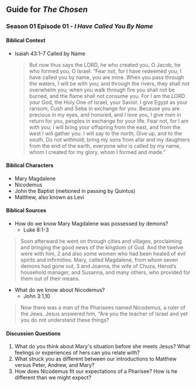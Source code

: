 ## Guide for _The Chosen_
### Season 01 Episode 01 - _I Have Called You By Name_

#### Biblical Context

- Isaiah 43:1-7 Called by Name
  > But now thus says the LORD, he who created you, O Jacob, he who formed you, O Israel: “Fear not, for I have redeemed you; I have called you by name, you are mine. When you pass through the waters, I will be with you; and through the rivers, they shall not overwhelm you; when you walk through fire you shall not be burned, and the flame shall not consume you. For I am the LORD your God, the Holy One of Israel, your Savior. I give Egypt as your ransom, Cush and Seba in exchange for you. Because you are precious in my eyes, and honored, and I love you, I give men in return for you, peoples in exchange for your life. Fear not, for I am with you; I will bring your offspring from the east, and from the west I will gather you. I will say to the north, Give up, and to the south, Do not withhold; bring my sons from afar and my daughters from the end of the earth, everyone who is called by my name, whom I created for my glory, whom I formed and made.” 


#### Biblical Characters

- Mary Magdalene
- Nicodemus
- John the Baptist (metioned in passing by Quintus)
- Matthew, also known as Levi

#### Biblical Sources

- How do we know Mary Magdalene was possessed by demons?
  - Luke 8:1-3
> Soon afterward he went on through cities and villages, proclaiming and bringing the good news of the kingdom of God. And the twelve were with him, 2 and also some women who had been healed of evil spirits and infirmities: Mary, called Magdalene, from whom seven demons had gone out, 3 and Joanna, the wife of Chuza, Herod’s household manager, and Susanna, and many others, who provided for them out of their means.
- What do we know about Nicodemus?
  - John 3:1,10
> Now there was a man of the Pharisees named Nicodemus, a ruler of the Jews.
> Jesus answered him, “Are you the teacher of Israel and yet you do not understand these things? 

#### Discussion Questions

1. What do you think about Mary's situation before she meets Jesus? What feelings or experiences of hers can you relate with?
2. What struck you as different between our introductions to Matthew versus Peter, Andrew, and Mary?
3. How does Nicodemus fit our expectations of a Pharisee? How is he different than we might expect?